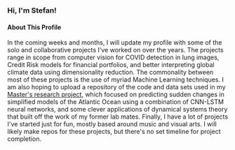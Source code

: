 ### Hi, I'm Stefan!

#### About This Profile
In the coming weeks and months, I will update my profile with some of the solo and collaborative projects I've worked on over the years. The projects range in scope from computer vision for COVID detection in lung images, Credit Risk models for financial portfolios, and better interpreting global climate data using dimensionality reduction. The commonality between most of these projects is the use of myriad Machine Learning techniques. I am also hoping to upload a repository of the code and data sets used in my [Master's research project](https://uwaterloo.ca/computational-mathematics/sites/ca.computational-mathematics/files/uploads/files/stefan_vladusic_-_major_research_project_updated.pdf), which focused on predicting sudden changes in simplified models of the Atlantic Ocean using a combination of CNN-LSTM neural networks, and some clever applications of dynamical systems theory that built off the work of my former lab mates. Finally, I have a lot of projects I've started just for fun, mostly based around music and visual arts. I will likely make repos for these projects, but there's no set timeline for project completion.

<!---
svladusic/svladusic is a ✨ special ✨ repository because its `README.md` (this file) appears on your GitHub profile.
You can click the Preview link to take a look at your changes.
--->
